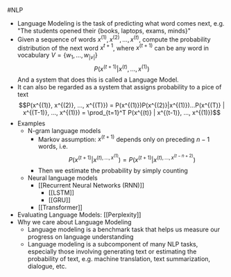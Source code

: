 #NLP
- Language Modeling is the task of predicting what word comes next, e.g. "The students opened their {books, laptops, exams, minds}"
- Given a sequence of words $x^{(1)}, x^{(2)}, ..., x^{(t)}$, compute the probability distribution of the next word $x^{t+1}$, where $x^{(t+1)}$ can be any word in vocabulary $V = \{w_1, ..., w_{|v|}\}$
$$P(x^{(t+1)} | x^{(t)}, ..., x^{(1)})$$
And a system that does this is called a Language Model.
- It can also be regarded as a system that assigns probability to a pice of text $$P(x^{(1)}, x^{(2)}, ..., x^{(T)}) = P(x^{(1)})P(x^{(2)}|x^{(1)})...P(x^{(T)} | x^{(T-1)}, ..., x^{(1)}) = \prod_{t=1}^T P(x^{(t)} | x^{(t-1)}, ..., x^{(1)})$$
- Examples
	- N-gram language models
		- Markov assumption: $x^{(t+1)}$ depends only on preceding $n-1$ words, i.e.
		$$P(x^{(t+1)} | x^{(t), ..., x^{(1)}}) = P(x^{(t+1)} | x^{(t), ..., x^{(t-n+2)}})$$
		- Then we estimate the probability by simply counting
	- Neural language models
		- [[Recurrent Neural Networks (RNN)]]
			- [[LSTM]]
			- [[GRU]]
		- [[Transformer]]
- Evaluating Language Models: [[Perplexity]]
- Why we care about Language Modeling
	- Language modeling is a benchmark task that helps us measure our progress on language understanding
	- Language modeling is a subcomponent of many NLP tasks, especially those involving generating text or estimating the probability of text, e.g. machine translation, text summarization, dialogue, etc.